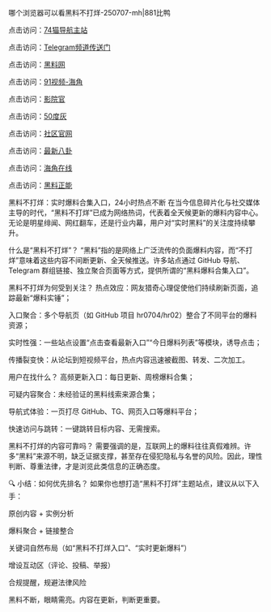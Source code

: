 哪个浏览器可以看黑料不打烊-250707-mh|881比鸭

点击访问：<a href="https://74mao.com/">74猫导航主站</a>

点击访问：<a href="https://74mao.com/">Telegram频道传送门</a>

点击访问：<a href="https://hj-792.pages.dev/">黑料网</a>

点击访问：<a href="https://hj-786.pages.dev/">91视频-海角</a>

点击访问：<a href="https://jha.pages.dev/">影院官</a>

点击访问：<a href="https://sdbsd.pages.dev/">50度灰</a>

点击访问：<a href="https://fge-7ja.pages.dev/">社区官网</a>

点击访问：<a href="https://haef.pages.dev/">最新八卦</a>

点击访问：<a href="https://tyer.pages.dev/">海角在线</a>

点击访问：<a href="https://qfwfg.pages.dev/">黑料正能</a>

黑料不打烊：实时爆料合集入口，24小时热点不断
在当今信息碎片化与社交媒体主导的时代，“黑料不打烊”已成为网络热词，代表着全天候更新的爆料内容中心。无论是明星绯闻、网红翻车，还是行业内幕，用户对“实时黑料”的关注度持续攀升。

什么是“黑料不打烊”？
“黑料”指的是网络上广泛流传的负面爆料内容，而“不打烊”意味着这些内容不间断更新、全天候推送。许多站点通过 GitHub 导航、Telegram 群组链接、独立聚合页面等方式，提供所谓的“黑料爆料合集入口”。

黑料不打烊为何受到关注？
热点效应：网友猎奇心理促使他们持续刷新页面，追踪最新“爆料实锤”；

入口聚合：多个导航页（如 GitHub 项目 hr0704/hr02）整合了不同平台的爆料资源；

实时性强：一些站点设置“点击查看最新入口”“今日爆料列表”等模块，诱导点击；

传播裂变快：从论坛到短视频平台，热点内容迅速被截图、转发、二次加工。

用户在找什么？
高频更新入口：每日更新、周榜爆料合集；

可疑内容聚合：未经验证的黑料线索来源合集；

导航式体验：一页打尽 GitHub、TG、网页入口等爆料平台；

快速访问与跳转：一键跳转目标内容、无需搜索。

黑料不打烊的内容可靠吗？
需要强调的是，互联网上的爆料往往真假难辨。许多“黑料”来源不明，缺乏证据支撑，甚至存在侵犯隐私与名誉的风险。因此，理性判断、尊重法律，才是浏览此类信息的正确态度。

🔍 小结：如何优先排名？
如果你也想打造“黑料不打烊”主题站点，建议从以下入手：

原创内容 + 实例分析

爆料聚合 + 链接整合

关键词自然布局（如“黑料不打烊入口”、“实时更新爆料”）

增设互动区（评论、投稿、举报）

合规提醒，规避法律风险

黑料不断，眼睛需亮。内容在更新，判断更重要。
